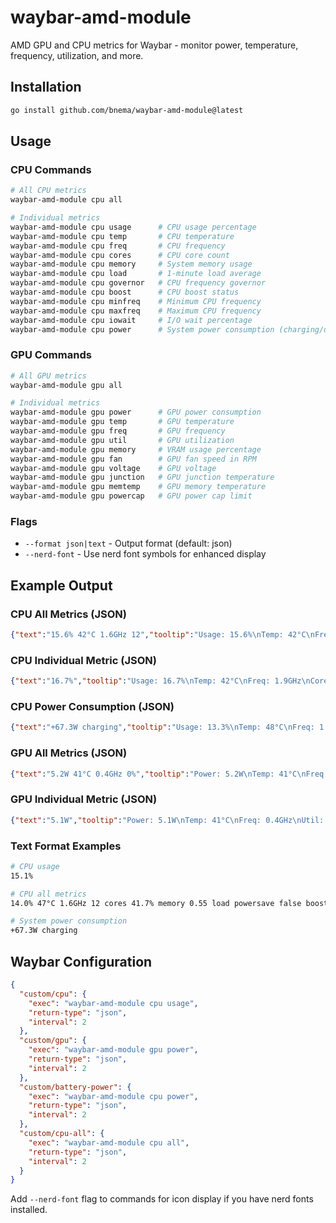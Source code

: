 # waybar-amd-module

AMD GPU and CPU metrics for Waybar - monitor power, temperature, frequency, utilization, and more.

## Installation

```bash
go install github.com/bnema/waybar-amd-module@latest
```

## Usage

### CPU Commands

```bash
# All CPU metrics
waybar-amd-module cpu all

# Individual metrics
waybar-amd-module cpu usage      # CPU usage percentage
waybar-amd-module cpu temp       # CPU temperature
waybar-amd-module cpu freq       # CPU frequency
waybar-amd-module cpu cores      # CPU core count
waybar-amd-module cpu memory     # System memory usage
waybar-amd-module cpu load       # 1-minute load average
waybar-amd-module cpu governor   # CPU frequency governor
waybar-amd-module cpu boost      # CPU boost status
waybar-amd-module cpu minfreq    # Minimum CPU frequency
waybar-amd-module cpu maxfreq    # Maximum CPU frequency
waybar-amd-module cpu iowait     # I/O wait percentage
waybar-amd-module cpu power      # System power consumption (charging/discharging)
```

### GPU Commands

```bash
# All GPU metrics
waybar-amd-module gpu all

# Individual metrics  
waybar-amd-module gpu power      # GPU power consumption
waybar-amd-module gpu temp       # GPU temperature
waybar-amd-module gpu freq       # GPU frequency
waybar-amd-module gpu util       # GPU utilization
waybar-amd-module gpu memory     # VRAM usage percentage
waybar-amd-module gpu fan        # GPU fan speed in RPM
waybar-amd-module gpu voltage    # GPU voltage
waybar-amd-module gpu junction   # GPU junction temperature
waybar-amd-module gpu memtemp    # GPU memory temperature
waybar-amd-module gpu powercap   # GPU power cap limit
```

### Flags

- `--format json|text` - Output format (default: json)
- `--nerd-font` - Use nerd font symbols for enhanced display

## Example Output

### CPU All Metrics (JSON)
```json
{"text":"15.6% 42°C 1.6GHz 12","tooltip":"Usage: 15.6%\nTemp: 42°C\nFreq: 1.6GHz\nCores: 12\nMemory: 45.2%\nLoad: 0.82\nGovernor: performance\nBoost: true\nMin/Max Freq: 0.4-4.2GHz\nIO Wait: 2.1%\nSystem Power: +67.3W charging","class":"custom-cpu"}
```

### CPU Individual Metric (JSON)
```json
{"text":"16.7%","tooltip":"Usage: 16.7%\nTemp: 42°C\nFreq: 1.9GHz\nCores: 12\nMemory: 45.2%\nLoad: 0.82\nGovernor: performance\nBoost: true\nMin/Max Freq: 0.4-4.2GHz\nIO Wait: 2.1%\nSystem Power: +67.3W charging","class":"custom-cpu"}
```

### CPU Power Consumption (JSON)
```json
{"text":"+67.3W charging","tooltip":"Usage: 13.3%\nTemp: 48°C\nFreq: 1.7GHz\nCores: 12\nMemory: 41.8%\nLoad: 0.58\nGovernor: powersave\nBoost: false\nMin/Max Freq: 0.4-3.3GHz\nIO Wait: 0.0%\nSystem Power: +67.3W charging","class":"custom-cpu"}
```

### GPU All Metrics (JSON)
```json
{"text":"5.2W 41°C 0.4GHz 0%","tooltip":"Power: 5.2W\nTemp: 41°C\nFreq: 0.4GHz\nUtil: 0%\nMemory: 46.9%\nFan: 0 RPM\nVoltage: 0.91V\nJunction: 0°C\nMemory Temp: 0°C\nPower Cap: 0.0W","class":"custom-gpu"}
```

### GPU Individual Metric (JSON)
```json
{"text":"5.1W","tooltip":"Power: 5.1W\nTemp: 41°C\nFreq: 0.4GHz\nUtil: 0%\nMemory: 46.9%\nFan: 0 RPM\nVoltage: 0.91V\nJunction: 0°C\nMemory Temp: 0°C\nPower Cap: 0.0W","class":"custom-gpu"}
```

### Text Format Examples
```bash
# CPU usage
15.1%

# CPU all metrics
14.0% 47°C 1.6GHz 12 cores 41.7% memory 0.55 load powersave false boost 0.4-3.3GHz 0.0% iowait 65.7W system

# System power consumption
+67.3W charging
```

## Waybar Configuration

```json
{
  "custom/cpu": {
    "exec": "waybar-amd-module cpu usage",
    "return-type": "json",
    "interval": 2
  },
  "custom/gpu": {
    "exec": "waybar-amd-module gpu power", 
    "return-type": "json",
    "interval": 2
  },
  "custom/battery-power": {
    "exec": "waybar-amd-module cpu power",
    "return-type": "json",
    "interval": 2
  },
  "custom/cpu-all": {
    "exec": "waybar-amd-module cpu all",
    "return-type": "json",
    "interval": 2
  }
}
```

Add `--nerd-font` flag to commands for icon display if you have nerd fonts installed.
